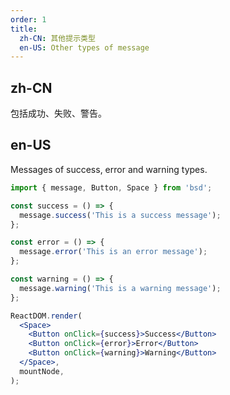 ```yaml
---
order: 1
title:
  zh-CN: 其他提示类型
  en-US: Other types of message
---
```


## zh-CN

包括成功、失败、警告。

## en-US

Messages of success, error and warning types.

```jsx
import { message, Button, Space } from 'bsd';

const success = () => {
  message.success('This is a success message');
};

const error = () => {
  message.error('This is an error message');
};

const warning = () => {
  message.warning('This is a warning message');
};

ReactDOM.render(
  <Space>
    <Button onClick={success}>Success</Button>
    <Button onClick={error}>Error</Button>
    <Button onClick={warning}>Warning</Button>
  </Space>,
  mountNode,
);
```
